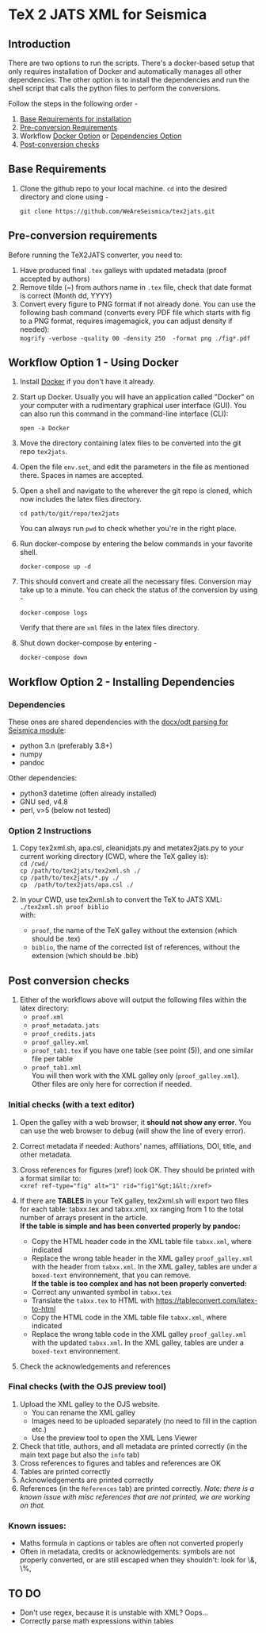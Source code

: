 # TeX 2 JATS XML for Seismica

## Introduction
There are two options to run the scripts. There's a docker-based setup that only requires installation of Docker and automatically manages all other dependencies. The other option is to install the dependencies and run the shell script that calls the python files to perform the conversions.

Follow the steps in the following order - 
1. [Base Requirements for installation](#base-requirements)
2. [Pre-conversion Requirements](#pre--conversion-requirements)
3. Workflow [Docker Option](#workflow-option-1---using-docker) or [Dependencies Option](#workflow-option-2---installing-dependencies)
4. [Post-conversion checks](#post--conversion-checks)

## Base Requirements
1. Clone the github repo to your local machine. `cd` into the desired directory and clone using - 
    ```
    git clone https://github.com/WeAreSeismica/tex2jats.git
    ```

## Pre-conversion requirements
Before running the TeX2JATS converter, you need to:
1. Have produced final `.tex` galleys with updated metadata (proof accepted by authors)
2. Remove tilde (~) from authors name in `.tex` file, check that date format is correct (Month dd, YYYY)
3. Convert every figure to PNG format if not already done. You can use the following bash command (converts every PDF file which starts with fig to a PNG format, requires imagemagick, you can adjust density if needed):  
`mogrify -verbose -quality 00 -density 250  -format png ./fig*.pdf`


## Workflow Option 1 - Using Docker
1. Install [Docker](https://www.docker.com/) if you don't have it already.

1. Start up Docker. Usually you will have an application called "Docker" on your computer with a rudimentary graphical user interface (GUI). You can also run this command in the command-line interface (CLI):
    ```
    open -a Docker
    ```

1. Move the directory containing latex files to be converted into the git repo `tex2jats`.

1. Open the file `env.set`, and edit the parameters in the file as mentioned there. Spaces in names are accepted.

1. Open a shell and navigate to the wherever the git repo is cloned, which now includes the latex files directory.
    ```
    cd path/to/git/repo/tex2jats
    ```
    You can always run `pwd` to check whether you're in the right place.

1. Run docker-compose by entering the below commands in your favorite shell.
    ```
    docker-compose up -d
    ```

1. This should convert and create all the necessary files. Conversion may take up to a minute. You can check the status of the conversion by using - 
    ```
    docker-compose logs
    ```
    Verify that there are `xml` files in the latex files directory. 

1. Shut down docker-compose by entering - 
    ```
    docker-compose down
    ```

## Workflow Option 2 - Installing Dependencies

### Dependencies
These ones are shared dependencies with the [docx/odt parsing for Seismica module](https://github.com/WeAreSeismica/seismica-sce):
- python 3.n (preferably 3.8+)
- numpy
- pandoc

Other dependencies:
- python3 datetime (often already installed)
- GNU sed, v4.8
- perl, v>5 (below not tested)

### Option 2 Instructions
1. Copy tex2xml.sh, apa.csl, cleanidjats.py and metatex2jats.py to your current working directory (CWD, where the TeX galley is):  
`cd /cwd/`  
`cp /path/to/tex2jats/tex2xml.sh ./`  
`cp /path/to/tex2jats/*.py ./`  
`cp  /path/to/tex2jats/apa.csl ./`  

1. In your CWD, use tex2xml.sh to convert the TeX to JATS XML:  
`./tex2xml.sh proof biblio`  
with:  
    - `proof`, the name of the TeX galley without the extension (which should be .tex)
    - `biblio`, the name of the corrected list of references, without the extension (which should be .bib)

## Post conversion checks

1. Either of the workflows above will output the following files within the latex directory:
    - `proof.xml`  
    - `proof_metadata.jats`  
    - `proof_credits.jats`
    - `proof_galley.xml`
    - `proof_tab1.tex` if you have one table (see point (5)), and one similar file per table
    - `proof_tab1.xml`   
You will then work with the XML galley only (`proof_galley.xml`). Other files are only here for correction if needed.

### Initial checks (with a text editor)

1. Open the galley with a web browser, it **should not show any error**. You can use the web browser to debug (will show the line of every error).

3. Correct metadata if needed: Authors' names, affiliations, DOI, title, and other metadata.

4. Cross references for figures (xref) look OK. They should be printed with a format similar to:  
    `<xref ref-type="fig" alt="1" rid="fig1"&gt;1&lt;/xref>`

4. If there are **TABLES** in your TeX galley, tex2xml.sh will export two files for each table: tabxx.tex and tabxx.xml, xx ranging from 1 to the total number of arrays present in the article.  
**If the table is simple and has been converted properly by pandoc:**  
    - Copy the HTML header code in the XML table file `tabxx.xml`, where indicated
    - Replace the wrong table header in the XML galley `proof_galley.xml` with the header from `tabxx.xml`. In the XML galley, tables are under a `boxed-text` environnement, that you can remove.  
**If the table is too complex and has not been properly converted:**  
    - Correct any unwanted symbol in `tabxx.tex`
    - Translate the `tabxx.tex` to HTML with https://tableconvert.com/latex-to-html
    - Copy the HTML code  in the XML table file `tabxx.xml`, where indicated
    - Replace the wrong table code in the XML galley `proof_galley.xml` with the updated `tabxx.xml`. In the XML galley, tables are under a `boxed-text` environnement.  
    
5. Check the acknowledgements and references

### Final checks (with the OJS preview tool)

1. Upload the XML galley to the OJS website. 
    - You can rename the XML galley 
    - Images need to be uploaded separately (no need to fill in the caption etc.)
    - Use the preview tool to open the XML Lens Viewer
2. Check that title, authors, and all metadata are printed correctly (in the main text page but also the `info` tab)
3. Cross references to figures and tables and references are OK
4. Tables are printed correctly
5. Acknowledgements are printed correctly
6. References (in the `References` tab) are printed correctly. *Note: there is a known issue with misc references that are not printed, we are working on that.*

### Known issues:
- Maths formula in captions or tables are often not converted properly
- Often in metadata, credits or acknowledgements: symbols are not properly converted, or are still escaped when they shouldn't: look for \\&, \\%,

## TO DO
- Don't use regex, because it is unstable with XML? Oops…
- Correctly parse math expressions within tables
